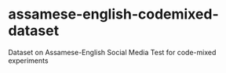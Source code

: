 # assamese-english-codemixed-dataset
Dataset on Assamese-English Social Media Test for code-mixed experiments
